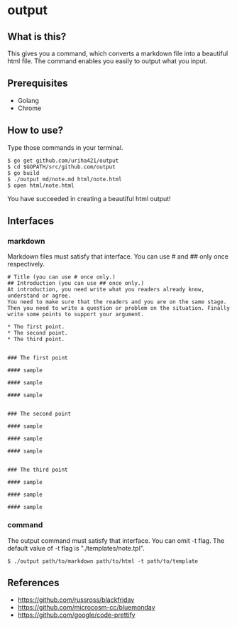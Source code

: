 # output

## What is this?
This gives you a command, which converts a markdown file into a beautiful html file. The command enables you easily to output what you input.

## Prerequisites
* Golang
* Chrome

## How to use?
Type those commands in your terminal.

```
$ go get github.com/uriha421/output
$ cd $GOPATH/src/github.com/output
$ go build
$ ./output md/note.md html/note.html
$ open html/note.html
```
You have succeeded in creating a beautiful html output!

## Interfaces
### markdown

Markdown files must satisfy that interface.
You can use # and ## only once respectively.

```
# Title (you can use # once only.)
## Introduction (you can use ## once only.)
At introduction, you need write what you readers already know, understand or agree.
You need to make sure that the readers and you are on the same stage.
Then you need to write a question or problem on the situation. Finally write some points to support your argument.

* The first point.
* The second point.
* The third point.


### The first point

#### sample

#### sample

#### sample


### The second point

#### sample

#### sample

#### sample


### The third point

#### sample

#### sample

#### sample
```

### command

The output command must satisfy that interface.
You can omit -t flag. The default value of -t flag is "./templates/note.tpl".

```
$ ./output path/to/markdown path/to/html -t path/to/template
```

## References
* https://github.com/russross/blackfriday
* https://github.com/microcosm-cc/bluemonday
* https://github.com/google/code-prettify
